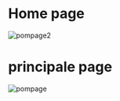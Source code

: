 # Home page
![pompage2](https://github.com/user-attachments/assets/0c83fe85-b799-46e6-8bf6-cfb4462352c7)

# principale page
![pompage](https://github.com/user-attachments/assets/fd86514a-a1d1-4f42-9153-b471b42950fa)
